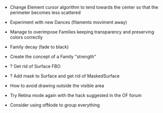 - Change Element cursor algorithm to tend towards the center so that the perimeter becomes less scattered
- Experiment with new Dances (filaments moviment away)
- Manage to overimpose Families keeping transparency and preserving colors correctly 


- Family decay (fade to black)
- Create the concept of a Family "strength"

- ? Get rid of Surface FBO
- ? Add mask to Surface and get rid of MaskedSurface
- How to avoid drawing outside the visible area
- Try Retina mode again with the hack suggested in the OF forum

- Consider using ofNode to group everything
